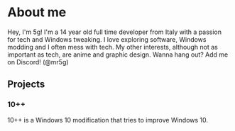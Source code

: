# About me
Hey, I'm 5g! I'm a 14 year old full time developer from Italy with a passion for tech and Windows tweaking.
I love exploring software, Windows modding and I often mess with tech.
My other interests, although not as important as tech, are anime and graphic design.
Wanna hang out? Add me on Discord! (@mr5g)
## Projects
### 10++
10++ is a Windows 10 modification that tries to improve Windows 10.


<!---
5gdev/5gdev is a ✨ special ✨ repository because its `README.md` (this file) appears on your GitHub profile.
You can click the Preview link to take a look at your changes.
--->
